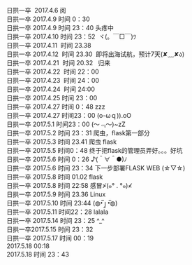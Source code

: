 日拱一卒  2017.4.6   阅    
日拱一卒  2017.4.9   时间 0：30   
日拱一卒  2017.4.9   时间 23：40 头疼中         
日拱一卒  2017.4.10  时间 23：52  ヾ(。￣□￣)ﾂ   
日拱一卒  2017.4.11  时间 23.38        
日拱一卒  2017.4.12  时间 23.30  即将出海试航，预计7天(✘﹏✘ა)   
日拱一卒  2017.4.21  时间 20.32   归来         
日拱一卒  2017.4.22  时间 22：00      
日拱一卒  2017.4.23  时间 24：00      
日拱一卒  2017.4.24  时间 24:00    
日拱一卒  2017.4.25  时间 23：00    
日拱一卒 2017.4.27 时间 0：48 zzz    
日拱一卒 2017.4.27 时间23：00 (o-ωｑ)).oO     
日拱一卒 2017.5.1 时间23：00 (～﹃～)~zZ     
日拱一卒 2017.5.2 时间 23：31 爬虫，flask第一部分    
日拱一卒 2017.5.3 时间 23.41 爬虫 flask   
日拱一卒 2017.5.5 时间0：48 终于把flask的管理员弄好。。。好坑   
日拱一卒 2017.5.6 时间 0：26 ♪(＾∀＾●)ﾉ   
日拱一卒 2017.5.6 时间 23：34 下一步部署FLASK WEB (☆▽☆)   
日拱一卒 2017.5.8 时间 01.02 flask    
日拱一卒 2017.5.8 时间 22:58 感冒≯(๑° . °๑)≮      
日拱一卒 2017.5.9 时间 23.36 Linux    
日拱一卒 2017.5.10 时间 23:44 (◍•̅ ȷ̫ •̅◍)    
日拱一卒 2017.5.11 时间22：28 lalala   
日拱一卒 2017.5.14 时间 23：25 ^_^      
日拱一卒2017.5.15 时间 23：32    
日拱一卒 2017.5.17 时间 00：19    
2017.5.18  00:18    
2017.5.18 时间 23：43
